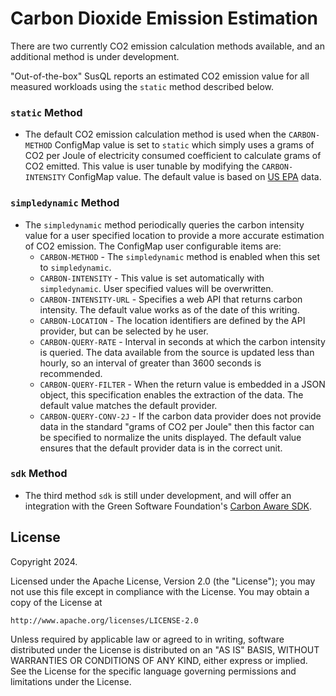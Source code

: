 # Carbon Dioxide Emission Estimation

There are two currently CO2 emission calculation methods available, and an additional method is under development.

"Out-of-the-box" SusQL reports an estimated CO2 emission value for all measured workloads using the `static` method described below.

### `static` Method
- The default CO2 emission calculation method is used when the `CARBON-METHOD` ConfigMap value is set to `static`
which simply uses a grams of CO2 per Joule 
of electricity consumed coefficient to calculate grams of CO2 emitted. This value is user tunable by
modifying the `CARBON-INTENSITY` ConfigMap value.  The default value is based on
[US EPA](https://www.epa.gov/energy/greenhouse-gases-equivalencies-calculator-calculations-and-references)
data.

### `simpledynamic` Method
- The `simpledynamic` method periodically queries the carbon intensity value for a user specified location to provide a more accurate estimation of CO2 emission.
The ConfigMap user configurable items are:
  - `CARBON-METHOD` - The `simpledynamic` method is enabled when this set to `simpledynamic`.
  - `CARBON-INTENSITY` - This value is set automatically with `simpledynamic`. User specified values will be overwritten.
  - `CARBON-INTENSITY-URL` - Specifies a web API that returns carbon intensity. The default value works as of the date of this writing.
  - `CARBON-LOCATION` - The location identifiers are defined by the API provider, but can be selected by he user.
  - `CARBON-QUERY-RATE` - Interval in seconds at which the carbon intensity is queried. The data available from the source is updated less than hourly, so an interval of greater than 3600 seconds is recommended.
  - `CARBON-QUERY-FILTER` - When the return value is embedded in a JSON object, this specification enables the extraction of the data. The default value matches the default provider.
  - `CARBON-QUERY-CONV-2J` - If the carbon data provider does not provide data in the standard "grams of CO2 per Joule" then this factor can be specified to normalize the units displayed. The default value ensures that the default provider data is in the correct unit.

### `sdk` Method
- The third method `sdk` is still under development, and will offer an integration with the Green Software Foundation's [Carbon Aware SDK](https://github.com/Green-Software-Foundation/carbon-aware-sdk).

## License

Copyright 2024.

Licensed under the Apache License, Version 2.0 (the "License");
you may not use this file except in compliance with the License.
You may obtain a copy of the License at

    http://www.apache.org/licenses/LICENSE-2.0

Unless required by applicable law or agreed to in writing, software
distributed under the License is distributed on an "AS IS" BASIS,
WITHOUT WARRANTIES OR CONDITIONS OF ANY KIND, either express or implied.
See the License for the specific language governing permissions and
limitations under the License.

